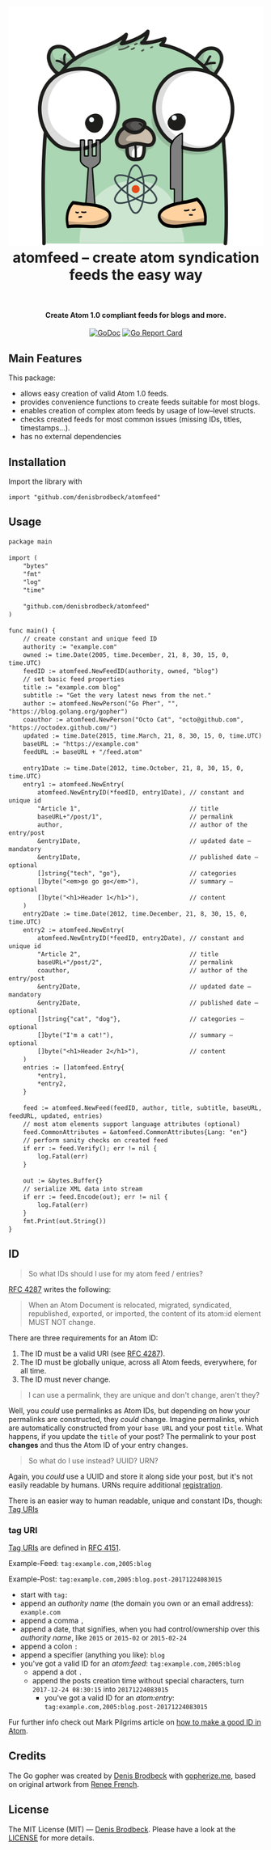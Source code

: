 <h1 align="center">
  <br>
    <img src="https://github.com/denisbrodbeck/atomfeed/blob/master/logo.png?raw=true" alt="logo" width="512" height="473">
  <br>
  atomfeed – create atom syndication feeds the easy way
  <br>
  <br>
</h1>

<h4 align="center">Create Atom 1.0 compliant feeds for blogs and more.</h4>

<p align="center">
  <a href="https://godoc.org/github.com/denisbrodbeck/atomfeed"><img src="https://godoc.org/github.com/denisbrodbeck/atomfeed?status.svg" alt="GoDoc"></a>
  <a href="https://goreportcard.com/report/github.com/denisbrodbeck/atomfeed"><img src="https://goreportcard.com/badge/github.com/denisbrodbeck/atomfeed" alt="Go Report Card"></a>
</p>

## Main Features

This package:

* allows easy creation of valid Atom 1.0 feeds.
* provides convenience functions to create feeds suitable for most blogs.
* enables creation of complex atom feeds by usage of low–level structs.
* checks created feeds for most common issues (missing IDs, titles, timestamps…).
* has no external dependencies

## Installation

Import the library with

```golang
import "github.com/denisbrodbeck/atomfeed"
```

## Usage

```golang
package main

import (
	"bytes"
	"fmt"
	"log"
	"time"

	"github.com/denisbrodbeck/atomfeed"
)

func main() {
	// create constant and unique feed ID
	authority := "example.com"
	owned := time.Date(2005, time.December, 21, 8, 30, 15, 0, time.UTC)
	feedID := atomfeed.NewFeedID(authority, owned, "blog")
	// set basic feed properties
	title := "example.com blog"
	subtitle := "Get the very latest news from the net."
	author := atomfeed.NewPerson("Go Pher", "", "https://blog.golang.org/gopher")
	coauthor := atomfeed.NewPerson("Octo Cat", "octo@github.com", "https://octodex.github.com/")
	updated := time.Date(2015, time.March, 21, 8, 30, 15, 0, time.UTC)
	baseURL := "https://example.com"
	feedURL := baseURL + "/feed.atom"

	entry1Date := time.Date(2012, time.October, 21, 8, 30, 15, 0, time.UTC)
	entry1 := atomfeed.NewEntry(
		atomfeed.NewEntryID(*feedID, entry1Date), // constant and unique id
		"Article 1",                              // title
		baseURL+"/post/1",                        // permalink
		author,                                   // author of the entry/post
		&entry1Date,                              // updated date – mandatory
		&entry1Date,                              // published date – optional
		[]string{"tech", "go"},                   // categories
		[]byte("<em>go go go</em>"),              // summary – optional
		[]byte("<h1>Header 1</h1>"),              // content
	)
	entry2Date := time.Date(2012, time.December, 21, 8, 30, 15, 0, time.UTC)
	entry2 := atomfeed.NewEntry(
		atomfeed.NewEntryID(*feedID, entry2Date), // constant and unique id
		"Article 2",                              // title
		baseURL+"/post/2",                        // permalink
		coauthor,                                 // author of the entry/post
		&entry2Date,                              // updated date – mandatory
		&entry2Date,                              // published date – optional
		[]string{"cat", "dog"},                   // categories – optional
		[]byte("I'm a cat!"),                     // summary – optional
		[]byte("<h1>Header 2</h1>"),              // content
	)
	entries := []atomfeed.Entry{
		*entry1,
		*entry2,
	}

	feed := atomfeed.NewFeed(feedID, author, title, subtitle, baseURL, feedURL, updated, entries)
	// most atom elements support language attributes (optional)
	feed.CommonAttributes = &atomfeed.CommonAttributes{Lang: "en"}
	// perform sanity checks on created feed
	if err := feed.Verify(); err != nil {
		log.Fatal(err)
	}

	out := &bytes.Buffer{}
	// serialize XML data into stream
	if err := feed.Encode(out); err != nil {
		log.Fatal(err)
	}
	fmt.Print(out.String())
}
```

## ID

> So what IDs should I use for my atom feed / entries?

[RFC 4287](https://tools.ietf.org/html/rfc4287#section-4.2.6) writes the following:

> When an Atom Document is relocated, migrated, syndicated, republished, exported, or imported, the content of its atom:id element MUST NOT change.

There are three requirements for an Atom ID:

1. The ID must be a valid URI (see [RFC 4287](https://tools.ietf.org/html/rfc4287#section-4.2.6)).
1. The ID must be globally unique, across all Atom feeds, everywhere, for all time.
1. The ID must never change.

> I can use a permalink, they are unique and don't change, aren't they?

Well, you *could* use permalinks as Atom IDs, but depending on how your permalinks are constructed, they *could* change. Imagine permalinks, which are automatically constructed from your `base URL` and your post `title`. What happens, if you update the `title` of your post? The permalink to your post **changes** and thus the Atom ID of your entry changes.

> So what do I use instead? UUID? URN?

Again, you *could* use a UUID and store it along side your post, but it's not easily readable by humans. URNs require additional [registration](https://tools.ietf.org/html/rfc3406).

There is an easier way to human readable, unique and constant IDs, though: [Tag URIs](http://www.taguri.org/)

### tag URI

[Tag URIs](http://www.taguri.org/) are defined in [RFC 4151](https://tools.ietf.org/html/rfc4151).

Example-Feed: `tag:example.com,2005:blog`

Example-Post: `tag:example.com,2005:blog.post-20171224083015`

* start with `tag:`
* append an *authority name* (the domain you own or an email address): `example.com`
* append a comma `,`
* append a date, that signifies, when you had control/ownership over this *authority name*, like `2015` or `2015-02` or `2015-02-24`
* append a colon `:`
* append a specifier (anything you like): `blog`
* you've got a valid ID for an *atom:feed*: `tag:example.com,2005:blog`
  * append a dot `.`
  * append the posts creation time without special characters, turn `2017-12-24 08:30:15` into `20171224083015`
	* you've got a valid ID for an *atom:entry*: ``tag:example.com,2005:blog.post-20171224083015``

Fur further info check out Mark Pilgrims article on [how to make a good ID in Atom](http://web.archive.org/web/20110514113830/http://diveintomark.org/archives/2004/05/28/howto-atom-id).

## Credits

The Go gopher was created by [Denis Brodbeck](https://github.com/denisbrodbeck) with [gopherize.me](https://gopherize.me/), based on original artwork from [Renee French](http://reneefrench.blogspot.com/).

## License

The MIT License (MIT) — [Denis Brodbeck](https://github.com/denisbrodbeck). Please have a look at the [LICENSE](LICENSE) for more details.
